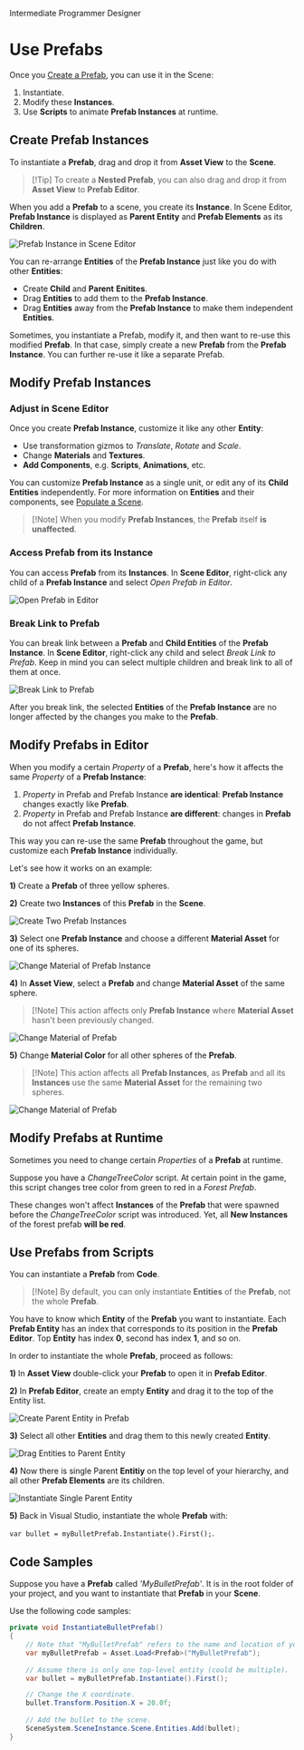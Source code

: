 <span class="label label-doc-level">Intermediate</span>
<span class="label label-doc-audience">Programmer</span>
<span class="label label-doc-audience">Designer</span>

# Use Prefabs

Once you [Create a Prefab](create-and-manage-prefabs.md), you can use it in the Scene:

1. Instantiate.
2. Modify these **Instances**.
3. Use **Scripts** to animate **Prefab Instances** at runtime.

## Create Prefab Instances
To instantiate a **Prefab**, drag and drop it from **Asset View** to the **Scene**.

> [!Tip] To create a **Nested Prefab**, you can also drag and drop it from **Asset View** to **Prefab Editor**.

When you add a **Prefab** to a scene, you create its **Instance**.
In Scene Editor, **Prefab Instance** is displayed as **Parent Entity** and **Prefab Elements** as its **Children**.

![Prefab Instance in Scene Editor](media/prefabs-in-scene-editor.png)

You can re-arrange **Entities** of the **Prefab Instance** just like you do with other **Entities**:

* Create **Child** and **Parent** **Enitites**.
* Drag **Entities** to add them to the **Prefab Instance**.
* Drag **Entities** away from the **Prefab Instance** to make them independent **Entities**.

Sometimes, you instantiate a Prefab, modify it, and then want to re-use this modified **Prefab**.
In that case, simply create a new **Prefab** from the **Prefab Instance**. You can further re-use it like a separate Prefab.

## Modify Prefab Instances
### Adjust in Scene Editor
Once you create **Prefab Instance**, customize it like any other **Entity**:

* Use transformation gizmos to _Translate_, _Rotate_ and _Scale_.
* Change **Materials** and **Textures**.
* **Add Components**, e.g. **Scripts**, **Animations**, etc.

You can customize **Prefab Instance** as a single unit, or edit any of its **Child Entities** independently.
For more information on **Entities** and their components, see [Populate a Scene](../get-started/populate-a-scene.md).

> [!Note] When you modify **Prefab Instances**, the **Prefab** itself **is unaffected**.

### Access Prefab from its Instance

You can access **Prefab** from its **Instances**.
In **Scene Editor**, right-click any child of a **Prefab Instance** and select _Open Prefab in Editor_.

![Open Prefab in Editor](media/use-prefabs-prefab-open-prefab-from-prefab-instance.png)

### Break Link to Prefab

You can break link between a **Prefab** and **Child Entities** of the **Prefab Instance**.
In **Scene Editor**, right-click any child and select _Break Link to Prefab_.
Keep in mind you can select multiple children and break link to all of them at once.

![Break Link to Prefab](media/use-prefabs-break-link-to-prefab.gif)

After you break link, the selected **Entities** of the **Prefab Instance** are no longer affected by the changes you make to the **Prefab**.

## Modify Prefabs in Editor

When you modify a certain _Property_ of a **Prefab**, here's how it affects the same _Property_ of a **Prefab Instance**:

1. _Property_ in Prefab and Prefab Instance **are identical**: **Prefab Instance** changes exactly like **Prefab**.
2. _Property_ in Prefab and Prefab Instance **are different**: changes in **Prefab** do not affect **Prefab Instance**.

This way you can re-use the same **Prefab** throughout the game, but customize each **Prefab Instance** individually.

Let's see how it works on an example:

**1)** Create a **Prefab** of three yellow spheres.

**2)** Create two **Instances** of this **Prefab** in the **Scene**.

![Create Two Prefab Instances](media/use-prefabs-prefab-example-1.png)

**3)** Select one **Prefab Instance** and choose a different **Material Asset** for one of its spheres.

![Change Material of Prefab Instance](media/use-prefabs-prefab-example-2.png)

**4)** In **Asset View**, select a **Prefab** and change **Material Asset** of the same sphere.

> [!Note] This action affects only **Prefab Instance** where **Material Asset** hasn't been previously changed.

![Change Material of Prefab](media/use-prefabs-prefab-example-3.png)

**5)** Change **Material Color** for all other spheres of the **Prefab**.

> [!Note] This action affects all **Prefab Instances**,
> as **Prefab** and all its **Instances** use the same **Material Asset** for the remaining two spheres.

![Change Material of Prefab](media/use-prefabs-prefab-example-4.png)

## Modify Prefabs at Runtime
Sometimes you need to change certain _Properties_ of a **Prefab** at runtime.

Suppose you have a _ChangeTreeColor_ script.
At certain point in the game, this script changes tree color from green to red in a _Forest Prefab_.

These changes won't affect **Instances** of the **Prefab** that were spawned before the _ChangeTreeColor_ script was introduced.
Yet, all **New Instances** of the forest prefab **will be red**.

## Use Prefabs from Scripts

You can instantiate a **Prefab** from **Code**.

> [!Note] By default, you can only instantiate **Entities** of the **Prefab**, not the whole **Prefab**.

You have to know which **Entity** of the **Prefab** you want to instantiate.
Each **Prefab Entity** has an index that corresponds to its position in the **Prefab Editor**.
Top **Entity** has index **0**, second has index **1**, and so on.

In order to instantiate the whole **Prefab**, proceed as follows:

**1)** In **Asset View** double-click your **Prefab** to open it in **Prefab Editor**.

**2)** In **Prefab Editor**, create an empty **Entity** and drag it to the top of the Entity list.

![Create Parent Entity in Prefab](media/use-prefabs-create-prefab-parent-entity.png)

**3)** Select all other **Entities** and drag them to this newly created **Entity**.

![Drag Entities to Parent Entity](media/use-prefabs-drag-entities-to-parent-entity.png)

**4)** Now there is single Parent **Entitiy** on the top level of your hierarchy, and all other **Prefab Elements** are its children.

![Instantiate Single Parent Entity](media/use-prefabs-instantiate-single-parent-entity.png)

**5)** Back in Visual Studio, instantiate the whole **Prefab** with:

``var bullet = myBulletPrefab.Instantiate().First();``.

## Code Samples
Suppose you have a **Prefab** called _'MyBulletPrefab'_.
It is in the root folder of your project, and you want to instantiate that **Prefab** in your **Scene**.

Use the following code samples:

```cs
private void InstantiateBulletPrefab()
{
    // Note that "MyBulletPrefab" refers to the name and location of your prefab Asset.
    var myBulletPrefab = Asset.Load<Prefab>("MyBulletPrefab");
    
    // Assume there is only one top-level entity (could be multiple).
    var bullet = myBulletPrefab.Instantiate().First();

    // Change the X coordinate.
    bullet.Transform.Position.X = 20.0f;
    
    // Add the bullet to the scene.
    SceneSystem.SceneInstance.Scene.Entities.Add(bullet);
}
```

